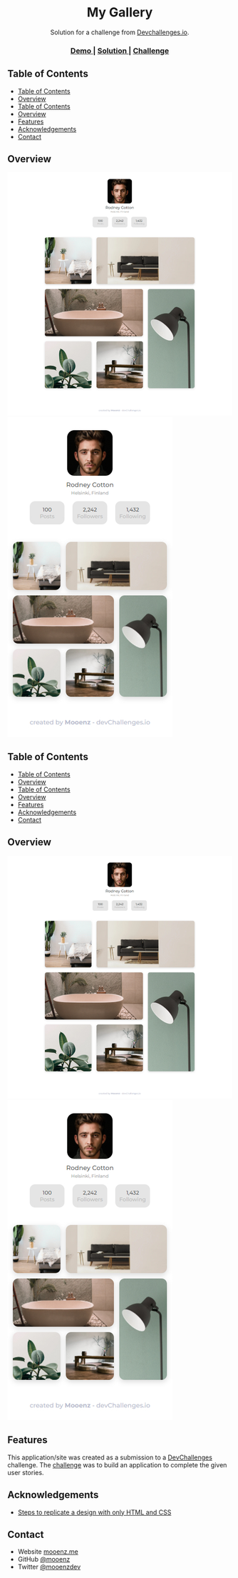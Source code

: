 <!-- Please update value in the {}  -->

<h1 align="center">My Gallery</h1>

<div align="center">
   Solution for a challenge from  <a href="http://devchallenges.io" target="_blank">Devchallenges.io</a>.
</div>

<div align="center">
  <h3>
    <a href="https://mooenz.github.io/portfolio-devchallenges/my-gallery-master/">
      Demo
    </a>
    <span> | </span>
    <a href="https://devchallenges.io/solutions/g5SgB9vgDjv5LLyyM3IS">
      Solution
    </a>
    <span> | </span>
    <a href="https://devchallenges.io/solutions/g5SgB9vgDjv5LLyyM3IS">
      Challenge
    </a>
  </h3>
</div>

<!-- TABLE OF CONTENTS -->

## Table of Contents

- [Table of Contents](#table-of-contents)
- [Overview](#overview)
- [Table of Contents](#table-of-contents-1)
- [Overview](#overview-1)
- [Features](#features)
- [Acknowledgements](#acknowledgements)
- [Contact](#contact)

## Overview

![screenshot](./solution/mooenz-desktop.jpg)
![screenshot](./solution/mooenz-mobile.jpg)

## Table of Contents

- [Table of Contents](#table-of-contents)
- [Overview](#overview)
- [Table of Contents](#table-of-contents-1)
- [Overview](#overview-1)
- [Features](#features)
- [Acknowledgements](#acknowledgements)
- [Contact](#contact)

## Overview

![screenshot](./solution/mooenz-desktop.jpg)
![screenshot](./solution/mooenz-mobile.jpg)

## Features

This application/site was created as a submission to a [DevChallenges](https://devchallenges.io/challenges) challenge. The [challenge](https://devchallenges.io/challenges/gcbWLxG6wdennelX7b8I) was to build an application to complete the given user stories.

## Acknowledgements

- [Steps to replicate a design with only HTML and CSS](https://devchallenges-blogs.web.app/how-to-replicate-design/)

## Contact

- Website [mooenz.me](https://www.mooenz.me/)
- GitHub [@mooenz](https://github.com/Mooenz)
- Twitter [@mooenzdev](https://twitter.com/MooenzDev)
